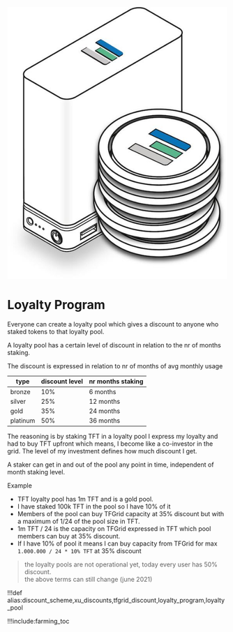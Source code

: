 ![](img/farming_reward.png ':size=350x')

# Loyalty Program

Everyone can create a loyalty pool which gives a discount to anyone who staked tokens to that loyalty pool.

A loyalty pool has a certain level of discount in relation to the nr of months staking.

The discount is expressed in relation to nr of months of avg monthly usage

| type     | discount level | nr months staking |
| -------- | -------------- | ----------------- |
| bronze   | 10%            | 6 months          |
| silver   | 25%            | 12 months         |
| gold     | 35%            | 24 months         |
| platinum | 50%            | 36 months         |

The reasoning is by staking TFT in a loyalty pool I express my loyalty and had to buy TFT upfront which means, I become like a co-investor in the grid. The level of my investment defines how much discount I get.

A staker can get in and out of the pool any point in time, independent of month staking level.

Example

- TFT loyalty pool has 1m TFT and is a gold pool.
- I have staked 100k TFT in the pool so I have 10% of it
- Members of the pool can buy TFGrid capacity at 35% discount but with a maximum of 1/24 of the pool size in TFT.
- 1m TFT / 24 is the capacity on TFGrid expressed in TFT which pool members can buy at 35% discount.
- If I have 10% of pool it means I can buy capacity from TFGrid for max ```1.000.000 / 24 * 10% TFT``` at 35% discount

> the loyalty pools are not operational yet, today every user has 50% discount. <BR>
> the above terms can still change (june 2021)

!!!def alias:discount_scheme,xu_discounts,tfgrid_discount,loyalty_program,loyalty_pool

!!!include:farming_toc